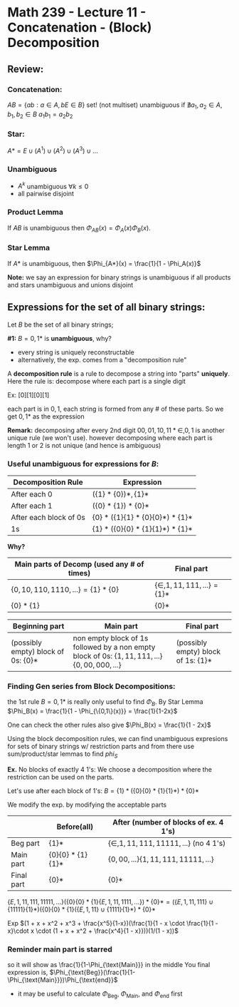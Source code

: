 # Math 239 - Lecture 11 - Concatenation - (Block) Decomposition

## Review:

### Concatenation:
$AB = \{ab: a \in A, bE \in B\}$ set! (not multiset) unambiguous if $\nexists {{a}_{1}},{{a}_{2}}\in A,{{b}_{1}},{{b}_{2}}\in B\text{  }{{a}_{1}}{{b}_{1}}={{a}_{2}}{{b}_{2}}$

### Star:
$A* = {E}\cup(A^1)\cup(A^2)\cup(A^3)\cup...$

### Unambiguous 
- $A^k$ unambiguous $\forall k \leq 0$
- all pairwise disjoint

### Product Lemma

If $AB$ is unambiguous then $\Phi_{AB}(x) = \Phi_{A}(x)\Phi_{B}(x)$.

### Star Lemma 

If $A*$ is unambiguous, then $\Phi_{A*}(x) = \frac{1}{1 - \Phi_A(x)}$

**Note:** we say an expression for binary strings is unambiguous if all products and stars unambiguous and unions disjoint

## Expressions for the set of all binary strings: 
Let $B$ be the set of all binary strings;

**#1:** $B = {0,1}*$ is **unambiguous**, why?

- every string is uniquely reconstructable
- alternatively, the exp. comes from a "decomposition rule"

A **decomposition rule** is a rule to decompose a string into "parts" **uniquely**.
Here the rule is: decompose where each part is a single digit

Ex: $[0][1][0][1]$

each part is in ${0,1}$, each string is formed from any # of these parts.
So we get ${0,1}*$ as the expression

**Remark:** decomposing after every 2nd digit ${00, 01, 10, 11}* {\in, 0, 1}$ is another unique rule (we won't use).
however decomposing where each part is length $1$ or $2$ is not unique (and hence is ambiguous)

### Useful unambiguous for expressions for $B$:
|Decomposition Rule | Expression|
|-------------------|-----------|
|After each 0 | $(\{1\}*\{0\})*, \{1\}*$|
|After each 1 | $(\{0\}*\{1\} )* \{0\}*$|
|After each block of $0$s | $\{0\}* (\{1\}\{1\}*\{0\}\{0\}*)*\{1\}*$|
| $1$s | $\{1\}* (\{0\}\{0\}*\{1\}\{1\}*)*\{1\}*$|

**Why?**

|Main parts of Decomp (used any # of times) | Final part|
|--|--|
|$\{0, 10, 110, 1110,...\} = \{1\}*\{0\}$ | $\{\in, 1, 11, 111,...\} = \{1\}*$ |
$\{0\}*\{1\}$ | $\{0\}*$|

|Beginning part | Main part | Final part |
|-----|----|---|
|(possibly empty) block of $0$s: $\{0\}*$ | non empty block of $1$s followed by a non empty block of $0$s: $\{1, 11, 111,...\}\{0,00,000,...\}$|(possibly empty) block of $1$s: $\{1\}$* |


### Finding Gen series from Block Decompositions:
the 1st rule $B = {0,1}*$ is really only useful to find $\Phi_B$.
By Star Lemma $\Phi_B(x) = \frac{1}{1 - \Phi_{\{0,1\}(x)}} = \frac{1}{1-2x}$

One can check the other rules also give $\Phi_B(x) = \frac{1}{1 - 2x}$

Using the block decomposition rules, we can find unambiguous expresions for sets of binary strings w/ restriction parts and from there use sum/product/star lemmas to find $phi_S$

**Ex.** No blocks of exactly $4$ $1$'s:
We choose a decomposition where the restriction can be used on the parts.

Let's use after each block of $1$'s:
$B = \{1\}*(\{0\}\{0\}*\{1\}\{1\}*)*\{0\}*$


We modify the exp. by modifying the acceptable parts


|            | Before(all)    | After (number of blocks of ex. 4 1's)      |
|------------|----------------|--------------------------------------------|    
| Beg part   | $\{1\}*$           | $\{\in, 1, 11, 111, 11111,...\}$ (no 4 1's)|
| Main part  | $\{0\}\{0\}*\{1\}\{1\}*$ | $\{0,00,...\}\{1, 11, 111, 11111,...\}$    |
| Final part | $\{0\}*$           |  $\{0\}*$                                      |

$\{E, 1, 11, 111, 11111, ...\}(\{0\}\{0\}*\{1\}\{E, 1, 11, 1111,...\})*\{0\}* =
(\{E,1,11,111\}\cup\{11111\}\{1\}*)(\{0\}\{0\}*\{1\}(\{E, 1, 11\}\cup\{1111\}\{1\}*)*\{0\}*$

Exp
$(1 + x  + x^2 + x^3 + \frac{x^5}{1-x})(\frac{1}{1 - x \cdot \frac{1}{1 - x}\cdot x \cdot (1 + x + x^2 + \frac{x^4}{1 - x}}))(1/(1 - x))$

### Reminder main part is starred 

so it will show as \frac{1}{1-\Phi_{\text{Main}}} in the middle
You final expression is,
			$\Phi_{\text{Beg}}(\frac{1}{1- \Phi_{\text{Main}}})\Phi_{\text{end}}$
- it may be useful to calculate $\Phi_{\text{Beg}}$, $\Phi_{\text{Main}}$, and $\Phi_{\text{end}}$ first
